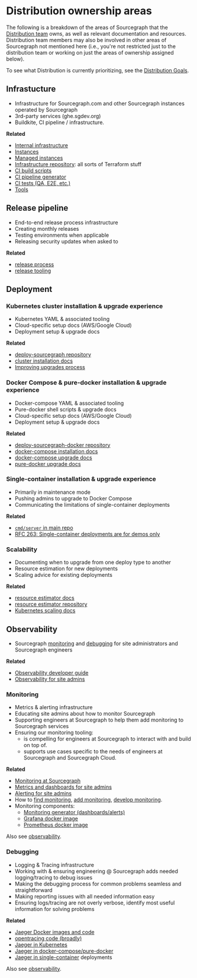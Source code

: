 # Distribution ownership areas

The following is a breakdown of the areas of Sourcegraph that the [Distribution team](./index.md) owns, as well as relevant documentation and resources.
Distribution team members may also be involved in other areas of Sourcegraph not mentioned here (i.e., you're not restricted just to the distribution team or working on just the areas of ownership assigned below).

To see what Distribution is currently prioritizing, see the [Distribution Goals](./goals.md).

## Infrastucture

- Infrastructure for Sourcegraph.com and other Sourcegraph instances operated by Sourcegraph
- 3rd-party services (ghe.sgdev.org)
- Buildkite, CI pipeline / infrastructure.

**Related**

- [Internal infrastructure](./internal_infrastructure.md)
- [Instances](../deployments/instances.md)
- [Managed instances](./managed/index.md)
- [Infrastructure repository](https://github.com/sourcegraph/infrastructure): all sorts of Terraform stuff
- [CI build scripts](https://sourcegraph.com/search?q=repo%3A%5Egithub%5C.com%2Fsourcegraph%2Fsourcegraph%24+file%3Abuild.sh%7C%2Fci%2F+count%3A1000&patternType=literal)
- [CI pipeline generator](https://sourcegraph.com/search?q=repo:%5Egithub%5C.com/sourcegraph/sourcegraph%24+file:%5Eenterprise/dev/ci/ci+count:1000&patternType=literal)
- [CI tests (QA, E2E, etc.)](https://sourcegraph.com/github.com/sourcegraph/sourcegraph/-/tree/dev/ci/test)
- [Tools](./tools/index.md)

## Release pipeline

- End-to-end release process infrastructure
- Creating monthly releases
- Testing environments when applicable
- Releasing security updates when asked to

**Related**

- [release process](https://about.sourcegraph.com/handbook/engineering/releases)
- [release tooling](https://sourcegraph.com/github.com/sourcegraph/sourcegraph/-/tree/dev/release)

## Deployment

### Kubernetes cluster installation & upgrade experience

- Kubernetes YAML & associated tooling
- Cloud-specific setup docs (AWS/Google Cloud)
- Deployment setup & upgrade docs

**Related**

- [deploy-sourcegraph repository](https://github.com/sourcegraph/deploy-sourcegraph)
- [cluster installation docs](https://sourcegraph.com/github.com/sourcegraph/sourcegraph/-/blob/doc/admin/install/cluster.md)
- [Improving upgrades process](https://github.com/orgs/sourcegraph/projects/71)

### Docker Compose & pure-docker installation & upgrade experience

- Docker-compose YAML & associated tooling
- Pure-docker shell scripts & upgrade docs
- Cloud-specific setup docs (AWS/Google Cloud)
- Deployment setup & upgrade docs

**Related**

- [deploy-sourcegraph-docker repository](https://github.com/sourcegraph/deploy-sourcegraph-docker)
- [docker-compose installation docs](https://sourcegraph.com/github.com/sourcegraph/sourcegraph/-/tree/doc/admin/install/docker-compose)
- [docker-compose upgrade docs](https://sourcegraph.com/github.com/sourcegraph/sourcegraph/-/blob/doc/admin/updates/docker_compose.md)
- [pure-docker upgrade docs](https://sourcegraph.com/github.com/sourcegraph/sourcegraph/-/blob/doc/admin/updates/pure_docker.md)

### Single-container installation & upgrade experience

- Primarily in maintenance mode
- Pushing admins to upgrade to Docker Compose
- Communicating the limitations of single-container deployments

**Related**

- [`cmd/server` in main repo](https://sourcegraph.com/search?q=repo:%5Egithub%5C.com/sourcegraph/sourcegraph%24+file:cmd/server/&patternType=regexp)
- [RFC 263: Single-container deployments are for demos only](https://docs.google.com/document/d/1GPypas4ZUZIw346EcNDM1up2OOQFyPpEzA3-0glPEMY)

### Scalability

- Documenting when to upgrade from one deploy type to another
- Resource estimation for new deployments
- Scaling advice for existing deployments

**Related**

- [resource estimator docs](https://docs.sourcegraph.com/admin/install/resource_estimator)
- [resource estimator repository](https://github.com/sourcegraph/resource-estimator)
- [Kubernetes scaling docs](https://docs.sourcegraph.com/admin/install/kubernetes/scale)

## Observability

- Sourcegraph [monitoring](#monitoring) and [debugging](#debugging) for site administrators and Sourcegraph engineers

**Related**

- [Observability developer guide](https://docs.sourcegraph.com/dev/background-information/observability)
- [Observability for site admins](https://docs.sourcegraph.com/admin/observability)

### Monitoring

- Metrics & alerting infrastructure
- Educating site admins about how to monitor Sourcegraph
- Supporting engineers at Sourcegraph to help them add monitoring to Sourcegraph services
- Ensuring our monitoring tooling:
  - is compelling for engineers at Sourcegraph to interact with and build on top of.
  - supports use cases specific to the needs of engineers at Sourcegraph and Sourcegraph Cloud.

**Related**

- [Monitoring at Sourcegraph](../observability/monitoring.md)
- [Metrics and dashboards for site admins](https://docs.sourcegraph.com/admin/observability/metrics)
- [Alerting for site admins](https://docs.sourcegraph.com/admin/observability/alerting)
- How to [find monitoring](https://docs.sourcegraph.com/dev/how-to/find_monitoring), [add monitoring](https://docs.sourcegraph.com/dev/how-to/add_monitoring), [develop monitoring](https://docs.sourcegraph.com/dev/how-to/monitoring_local_dev).
- Monitoring components:
  - [Monitoring generator (dashboards/alerts)](https://docs.sourcegraph.com/dev/background-information/observability/monitoring-generator)
  - [Grafana docker image](https://docs.sourcegraph.com/dev/background-information/observability/grafana)
  - [Prometheus docker image](https://docs.sourcegraph.com/dev/background-information/observability/prometheus)

Also see [observability](#observability).

### Debugging

- Logging & Tracing infrastructure
- Working with & ensuring engineering @ Sourcegraph adds needed logging/tracing to debug issues
- Making the debugging process for common problems seamless and straightforward
- Making reporting issues with all needed information easy
- Ensuring logs/tracing are not overly verbose, identify most useful information for solving problems

**Related**

- [Jaeger Docker images and code](https://sourcegraph.com/search?q=repo:%5Egithub%5C.com/sourcegraph/sourcegraph%24+file:jaeger&patternType=literal)
- [opentracing code (broadly)](https://sourcegraph.com/search?q=repo:%5Egithub%5C.com/sourcegraph/sourcegraph%24+opentracing&patternType=literal)
- [Jaeger in Kubernetes](https://sourcegraph.com/search?q=repo:%5Egithub%5C.com/sourcegraph/deploy-sourcegraph%24+jaeger&patternType=literal)
- [Jaeger in docker-compose/pure-docker](https://sourcegraph.com/search?q=repo:%5Egithub%5C.com/sourcegraph/deploy-sourcegraph-docker%24+jaeger&patternType=literal)
- [Jaeger in single-container](https://sourcegraph.com/search?q=repo:%5Egithub%5C.com/sourcegraph/sourcegraph%24+file:cmd/server+jaeger&patternType=literal) deployments

Also see [observability](#observability).

